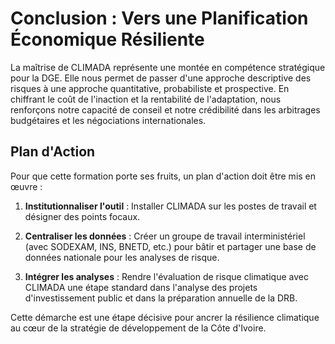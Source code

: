 # Conclusion : Vers une Planification Économique Résiliente

La maîtrise de CLIMADA représente une montée en compétence stratégique pour la DGE. Elle nous permet de passer d'une approche descriptive des risques à une approche quantitative, probabiliste et prospective. En chiffrant le coût de l'inaction et la rentabilité de l'adaptation, nous renforçons notre capacité de conseil et notre crédibilité dans les arbitrages budgétaires et les négociations internationales.

## Plan d'Action

Pour que cette formation porte ses fruits, un plan d'action doit être mis en œuvre :

1. **Institutionnaliser l'outil** : Installer CLIMADA sur les postes de travail et désigner des points focaux.

2. **Centraliser les données** : Créer un groupe de travail interministériel (avec SODEXAM, INS, BNETD, etc.) pour bâtir et partager une base de données nationale pour les analyses de risque.

3. **Intégrer les analyses** : Rendre l'évaluation de risque climatique avec CLIMADA une étape standard dans l'analyse des projets d'investissement public et dans la préparation annuelle de la DRB.

Cette démarche est une étape décisive pour ancrer la résilience climatique au cœur de la stratégie de développement de la Côte d'Ivoire.
